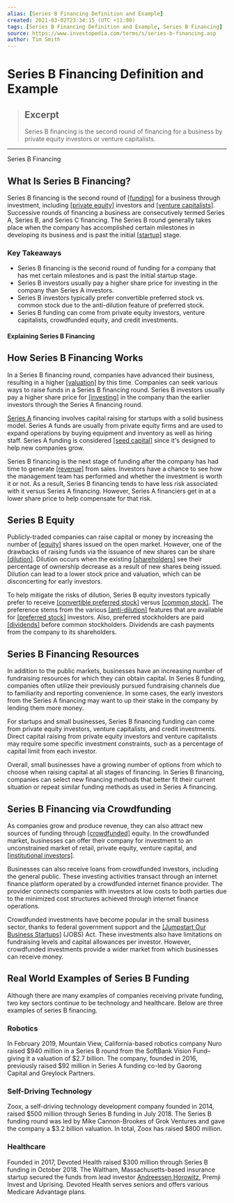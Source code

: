 ```yaml
---
alias: [Series B Financing Definition and Example]
created: 2021-03-02T23:34:15 (UTC +11:00)
tags: [Series B Financing Definition and Example, Series B Financing]
source: https://www.investopedia.com/terms/s/series-b-financing.asp
author: Tim Smith
---
```


# Series B Financing Definition and Example

> ## Excerpt
> Series B financing is the second round of financing for a business by private equity investors or venture capitalists.

---

Series B Financing
## What Is Series B Financing?

Series B financing is the second round of [[funding]](https://www.investopedia.com/terms/f/financing.asp) for a business through investment, including [[private equity]](https://www.investopedia.com/terms/p/privateequity.asp) investors and [[venture capitalists]](https://www.investopedia.com/terms/v/venturecapitalist.asp). Successive rounds of financing a business are consecutively termed Series A, Series B, and Series C financing. The Series B round generally takes place when the company has accomplished certain milestones in developing its business and is past the initial [[startup]](https://www.investopedia.com/terms/s/startup.asp) stage.

### Key Takeaways

-   Series B financing is the second round of funding for a company that has met certain milestones and is past the initial startup stage.
-   Series B investors usually pay a higher share price for investing in the company than Series A investors.
-   Series B investors typically prefer convertible preferred stock vs. common stock due to the anti-dilution feature of preferred stock.
-   Series B funding can come from private equity investors, venture capitalists, crowdfunded equity, and credit investments.

#### Explaining Series B Financing

## How Series B Financing Works

In a Series B financing round, companies have advanced their business, resulting in a higher [[valuation]](https://www.investopedia.com/terms/v/valuation.asp) by this time. Companies can seek various ways to raise funds in a Series B financing round. Series B investors usually pay a higher share price for [[investing]](https://www.investopedia.com/terms/i/investing.asp) in the company than the earlier investors through the Series A financing round.

[Series A](https://www.investopedia.com/terms/s/seriesa.asp) financing involves capital raising for startups with a solid business model. Series A funds are usually from private equity firms and are used to expand operations by buying equipment and inventory as well as hiring staff. Series A funding is considered [[seed capital]](https://www.investopedia.com/terms/s/seedcapital.asp) since it's designed to help new companies grow.

Series B financing is the next stage of funding after the company has had time to generate [[revenue]](https://www.investopedia.com/terms/r/revenue.asp) from sales. Investors have a chance to see how the management team has performed and whether the investment is worth it or not. As a result, Series B financing tends to have less risk associated with it versus Series A financing. However, Series A financiers get in at a lower share price to help compensate for that risk.

## Series B Equity

Publicly-traded companies can raise capital or money by increasing the number of [[equity]](https://www.investopedia.com/terms/e/equity.asp) shares issued on the open market. However, one of the drawbacks of raising funds via the issuance of new shares can be share [[dilution]](https://www.investopedia.com/terms/d/dilution.asp). Dilution occurs when the existing [[shareholders]](https://www.investopedia.com/terms/s/shareholder.asp) see their percentage of ownership decrease as a result of new shares being issued. Dilution can lead to a lower stock price and valuation, which can be disconcerting for early investors.

To help mitigate the risks of dilution, Series B equity investors typically prefer to receive [[convertible preferred stock]](https://www.investopedia.com/terms/c/convertiblepreferredstock.asp) versus [[common stock]](https://www.investopedia.com/terms/c/commonstock.asp). The preference stems from the various [[anti-dilution]](https://www.investopedia.com/terms/a/anti-dilutionprovision.asp) features that are available for [[preferred stock]](https://www.investopedia.com/terms/p/preferredstock.asp) investors. Also, preferred stockholders are paid [[dividends]](https://www.investopedia.com/terms/d/dividend.asp) before common stockholders. Dividends are cash payments from the company to its shareholders.

## Series B Financing Resources

In addition to the public markets, businesses have an increasing number of fundraising resources for which they can obtain capital. In Series B funding, companies often utilize their previously pursued fundraising channels due to familiarity and reporting convenience. In some cases, the early investors from the Series A financing may want to up their stake in the company by lending them more money.

For startups and small businesses, Series B financing funding can come from private equity investors, venture capitalists, and credit investments. Direct capital raising from private equity investors and venture capitalists may require some specific investment constraints, such as a percentage of capital limit from each investor.

Overall, small businesses have a growing number of options from which to choose when raising capital at all stages of financing. In Series B financing, companies can select new financing methods that better fit their current situation or repeat similar funding methods as used in Series A financing.

## Series B Financing via Crowdfunding

As companies grow and produce revenue, they can also attract new sources of funding through [[crowdfunded]](https://www.investopedia.com/terms/i/investment-crowdfunding.asp) equity. In the crowdfunded market, businesses can offer their company for investment to an unconstrained market of retail, private equity, venture capital, and [[institutional investors]](https://www.investopedia.com/terms/i/institutionalinvestor.asp).

Businesses can also receive loans from crowdfunded investors, including the general public. These investing activities transact through an internet finance platform operated by a crowdfunded internet finance provider. The provider connects companies with investors at low costs to both parties due to the minimized cost structures achieved through internet finance operations.

Crowdfunded investments have become popular in the small business sector, thanks to federal government support and the [[Jumpstart Our Business Startups]](https://www.investopedia.com/terms/j/jumpstart-our-business-startups-act-jobs.asp) (JOBS) Act. These investments also have limitations on fundraising levels and capital allowances per investor. However, crowdfunded investments provide a wider market from which businesses can receive money.

## Real World Examples of Series B Funding

Although there are many examples of companies receiving private funding, two key sectors continue to be technology and healthcare. Below are three examples of series B financing.

### Robotics

In February 2019, Mountain View, California-based robotics company Nuro raised $940 million in a Series B round from the SoftBank Vision Fund–giving it a valuation of $2.7 billion. The company, founded in 2016, previously raised $92 million in Series A funding co-led by Gaorong Capital and Greylock Partners.

### Self-Driving Technology

Zoox, a self-driving technology development company founded in 2014, raised $500 million through Series B funding in July 2018. The Series B funding round was led by Mike Cannon-Brookes of Grok Ventures and gave the company a $3.2 billion valuation. In total, Zoox has raised $800 million.

### Healthcare

Founded in 2017, Devoted Health raised $300 million through Series B funding in October 2018. The Waltham, Massachusetts-based insurance startup secured the funds from lead investor [Andreessen Horowitz](https://www.investopedia.com/news/andreessen-horowitz-launches-new-crypto-fund/), Premji Invest and Uprising. Devoted Health serves seniors and offers various Medicare Advantage plans.
